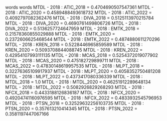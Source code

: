 words
words
MTDL - 2018 : ATIC_2018 = 0.4704690507547361
MTDL - 2018 : ATIC_2020 = 0.4589488493618732
MTDL - 2018 : ATIC_2022 = 0.4092797082362476
MTDL - 2018 : DIVA_2018 = 0.5125113970215784
MTDL - 2018 : DIVA_2020 = 0.4690761499806726
MTDL - 2018 : DIVA_2022 = 0.5136257724647959
MTDL - 2018 : EMTK_2018 = 0.21578360855029888
MTDL - 2018 : EMTK_2020 = 0.2372606625468544
MTDL - 2018 : EMTK_2022 = 0.4874880611270296
MTDL - 2018 : KREN_2018 = 0.5228446965859589
MTDL - 2018 : KREN_2020 = 0.5093708844088745
MTDL - 2018 : KREN_2022 = 0.42954107993111135
MTDL - 2018 : MCAS_2018 = 0.5254372019077902
MTDL - 2018 : MCAS_2020 = 0.475182729899711
MTDL - 2018 : MCAS_2022 = 0.47830148619957535
MTDL - 2018 : MLPT_2018 = 0.32276365109917937
MTDL - 2018 : MLPT_2020 = 0.4058352750481208
MTDL - 2018 : MLPT_2022 = 0.4373417080336339
MTDL - 2018 : MTDL_2018 = 1.0
MTDL - 2018 : MTDL_2020 = 0.46251912289648134
MTDL - 2018 : MTDL_2022 = 0.5082926829268293
MTDL - 2018 : NFCX_2018 = 0.4433188126836187
MTDL - 2018 : NFCX_2020 = 0.49204741160976595
MTDL - 2018 : NFCX_2022 = 0.4833932545796953
MTDL - 2018 : PTSN_2018 = 0.32529632256103735
MTDL - 2018 : PTSN_2020 = 0.357613210414345
MTDL - 2018 : PTSN_2022 = 0.3581197447067166
